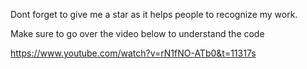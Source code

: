 Dont forget to give me a star as it helps people to recognize my work.

Make sure to go over the video below to understand the code
 
https://www.youtube.com/watch?v=rN1fNO-ATb0&t=11317s
